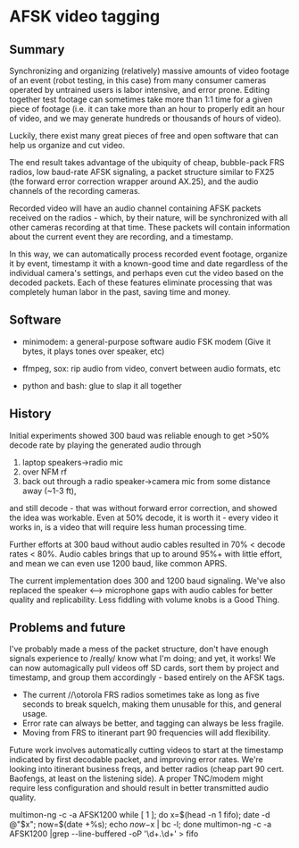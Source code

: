 AFSK video tagging
==================

Summary
-------
Synchronizing and organizing (relatively) massive amounts of video
footage of an event (robot testing, in this case) from many consumer cameras
operated by untrained users is labor intensive, and error prone. Editing
together test footage can sometimes take more than 1:1 time for a given piece of
footage (i.e. it can take more than an hour to properly edit an hour of
video, and we may generate hundreds or thousands of hours of video).

Luckily, there exist many great pieces of free and open software that
can help us organize and cut video.

The end result takes advantage of the ubiquity of cheap, bubble-pack
FRS radios, low baud-rate AFSK signaling, a packet structure
similar to FX25 (the forward error correction wrapper around AX.25), and
the audio channels of the recording cameras. 

Recorded video will have an audio channel containing AFSK packets
received on the radios - which, by their nature, will be synchronized with
all other cameras recording at that time. These packets will contain
information about the current event they are recording, and a timestamp.

In this way, we can automatically process recorded event footage,
organize it by event, timestamp it with a known-good time and date
regardless of the individual camera's settings, and perhaps even cut the
video based on the decoded packets. Each of these features eliminate
processing that was completely human labor in the past, saving time
and money.


Software
--------

* minimodem: a general-purpose software audio FSK modem
	(Give it bytes, it plays tones over speaker, etc)

* ffmpeg, sox: rip audio from video, convert between audio formats, etc

* python and bash: glue to slap it all together


History
-------

Initial experiments showed 300 baud was reliable enough to get >50%
decode rate by playing the generated audio through 

1. laptop speakers->radio mic
2. over NFM rf
3. back out through a radio speaker->camera mic from some distance away (~1-3 ft),

and still decode - that was without forward error correction, and showed
the idea was workable. Even at 50% decode, it is worth it - every video
it works in, is a video that will require less human processing time.

Further efforts at 300 baud without audio cables resulted in 
70% < decode rates < 80%. Audio cables brings that up to around 95%+
with little effort, and mean we can even use 1200 baud, like common APRS.

The current implementation does 300 and 1200 baud signaling.
We've also replaced the speaker <--> microphone gaps with audio cables
for better quality and replicability. Less fiddling with volume knobs
is a Good Thing. 


Problems and future
-------------------

I've probably made a mess of the packet structure, don't
have enough signals experience to /really/ know what I'm doing; and yet,
it works! We can now automagically pull videos off SD cards, sort them by
project and timestamp, and group them accordingly - based entirely on
the AFSK tags. 

* The current /\/\otorola FRS radios sometimes take as long as five
seconds to break squelch, making them unusable for this, and general
usage.
* Error rate can always be better, and tagging can always be less fragile.
* Moving from FRS to itinerant part 90 frequencies will add flexibility.

Future work involves automatically cutting videos to start at
the timestamp indicated by first decodable packet, and improving error
rates. We're looking into itinerant business freqs, and better radios
(cheap part 90 cert. Baofengs, at least on the listening side).
A proper TNC/modem might require less configuration and
should result in better transmitted audio quality.



multimon-ng -c -a AFSK1200
while [ 1 ]; do x=$(head -n 1 fifo); date -d @"$x"; now=$(date +%s); echo $now-$x | bc -l; done
	multimon-ng -c -a AFSK1200 |grep --line-buffered -oP '\d+\.\d+' > fifo

